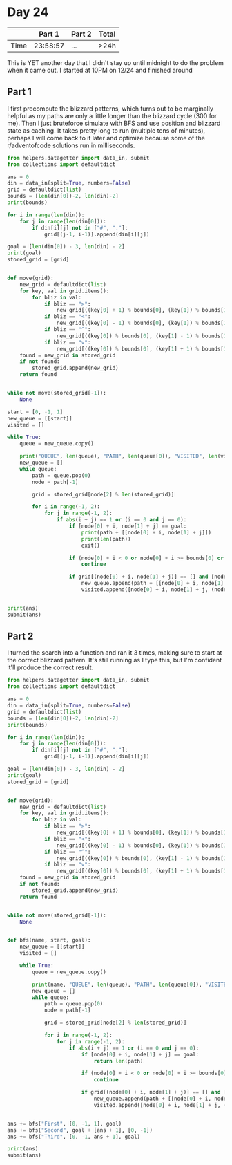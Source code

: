 # Day 24

| | Part 1 | Part 2 | Total |
|---|---|---|---|
|Time|23:58:57|...|>24h|

This is YET another day that I didn't stay up until midnight to do the problem when it came out. I started at 10PM on 12/24 and finished around 

## Part 1

I first precompute the blizzard patterns, which turns out to be marginally helpful as my paths are only a little longer than the blizzard cycle (300 for me). Then I just bruteforce simulate with BFS and use position and blizzard state as caching. It takes pretty long to run (multiple tens of minutes), perhaps I will come back to it later and optimize because some of the r/adventofcode solutions run in milliseconds.

```python
from helpers.datagetter import data_in, submit
from collections import defaultdict

ans = 0
din = data_in(split=True, numbers=False)
grid = defaultdict(list)
bounds = [len(din[0])-2, len(din)-2]
print(bounds)

for i in range(len(din)):
    for j in range(len(din[0])):
        if din[i][j] not in ["#", "."]:
            grid[(j-1, i-1)].append(din[i][j])

goal = [len(din[0]) - 3, len(din) - 2]
print(goal)
stored_grid = [grid]


def move(grid):
    new_grid = defaultdict(list)
    for key, val in grid.items():
        for bliz in val:
            if bliz == ">":
                new_grid[((key[0] + 1) % bounds[0], (key[1]) % bounds[1])].append(bliz)
            if bliz == "<":
                new_grid[((key[0] - 1) % bounds[0], (key[1]) % bounds[1])].append(bliz)
            if bliz == "^":
                new_grid[((key[0]) % bounds[0], (key[1] - 1) % bounds[1])].append(bliz)
            if bliz == "v":
                new_grid[((key[0]) % bounds[0], (key[1] + 1) % bounds[1])].append(bliz)
    found = new_grid in stored_grid
    if not found:
        stored_grid.append(new_grid)
    return found


while not move(stored_grid[-1]):
    None

start = [0, -1, 1]
new_queue = [[start]]
visited = []

while True:
    queue = new_queue.copy()

    print("QUEUE", len(queue), "PATH", len(queue[0]), "VISITED", len(visited))
    new_queue = []
    while queue:
        path = queue.pop(0)
        node = path[-1]

        grid = stored_grid[node[2] % len(stored_grid)]

        for i in range(-1, 2):
            for j in range(-1, 2):
                if abs(i + j) == 1 or (i == 0 and j == 0):
                    if [node[0] + i, node[1] + j] == goal:
                        print(path + [[node[0] + i, node[1] + j]])
                        print(len(path))
                        exit()

                    if (node[0] + i < 0 or node[0] + i >= bounds[0] or node[1] + j < 0 or node[1] + j >= bounds[1]) and [node[0] + i, node[1] + j] != start[0:2]:
                        continue

                    if grid[(node[0] + i, node[1] + j)] == [] and [node[0] + i, node[1] + j, (node[2] + 1) % len(stored_grid)] not in visited:
                        new_queue.append(path + [[node[0] + i, node[1] + j, (node[2] + 1) % len(stored_grid)]])
                        visited.append([node[0] + i, node[1] + j, (node[2] + 1) % len(stored_grid)])


print(ans)
submit(ans)
```

## Part 2

I turned the search into a function and ran it 3 times, making sure to start at the correct blizzard pattern. It's still running as I type this, but I'm confident it'll produce the correct result.

```python
from helpers.datagetter import data_in, submit
from collections import defaultdict

ans = 0
din = data_in(split=True, numbers=False)
grid = defaultdict(list)
bounds = [len(din[0])-2, len(din)-2]
print(bounds)

for i in range(len(din)):
    for j in range(len(din[0])):
        if din[i][j] not in ["#", "."]:
            grid[(j-1, i-1)].append(din[i][j])

goal = [len(din[0]) - 3, len(din) - 2]
print(goal)
stored_grid = [grid]


def move(grid):
    new_grid = defaultdict(list)
    for key, val in grid.items():
        for bliz in val:
            if bliz == ">":
                new_grid[((key[0] + 1) % bounds[0], (key[1]) % bounds[1])].append(bliz)
            if bliz == "<":
                new_grid[((key[0] - 1) % bounds[0], (key[1]) % bounds[1])].append(bliz)
            if bliz == "^":
                new_grid[((key[0]) % bounds[0], (key[1] - 1) % bounds[1])].append(bliz)
            if bliz == "v":
                new_grid[((key[0]) % bounds[0], (key[1] + 1) % bounds[1])].append(bliz)
    found = new_grid in stored_grid
    if not found:
        stored_grid.append(new_grid)
    return found


while not move(stored_grid[-1]):
    None


def bfs(name, start, goal):
    new_queue = [[start]]
    visited = []

    while True:
        queue = new_queue.copy()

        print(name, "QUEUE", len(queue), "PATH", len(queue[0]), "VISITED", len(visited))
        new_queue = []
        while queue:
            path = queue.pop(0)
            node = path[-1]

            grid = stored_grid[node[2] % len(stored_grid)]

            for i in range(-1, 2):
                for j in range(-1, 2):
                    if abs(i + j) == 1 or (i == 0 and j == 0):
                        if [node[0] + i, node[1] + j] == goal:
                            return len(path)

                        if (node[0] + i < 0 or node[0] + i >= bounds[0] or node[1] + j < 0 or node[1] + j >= bounds[1]) and [node[0] + i, node[1] + j] != start[0:2]:
                            continue

                        if grid[(node[0] + i, node[1] + j)] == [] and [node[0] + i, node[1] + j, (node[2] + 1) % len(stored_grid)] not in visited:
                            new_queue.append(path + [[node[0] + i, node[1] + j, (node[2] + 1) % len(stored_grid)]])
                            visited.append([node[0] + i, node[1] + j, (node[2] + 1) % len(stored_grid)])


ans += bfs("First", [0, -1, 1], goal)
ans += bfs("Second", goal + [ans + 1], [0, -1])
ans += bfs("Third", [0, -1, ans + 1], goal)

print(ans)
submit(ans)
```
